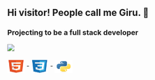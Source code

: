 
## Hi visitor! People call me Giru. 👋 
### Projecting to be a full stack developer

<div>
  <img height="180em" src="https://github-readme-stats.vercel.app/api?username=campoozh&show_icons=true&theme=dark&include_all_commits=true&count_private=true"/>
</div>

<div style="display: inline_block"><br>
  <img align="center" alt="Campoozh-HTML" height="30" width="40" src="https://raw.githubusercontent.com/devicons/devicon/master/icons/html5/html5-original.svg"> -
  <img align="center" alt="Campoozh-CSS" height="30" width="40" src="https://raw.githubusercontent.com/devicons/devicon/master/icons/css3/css3-original.svg"> -
  <img align="center" alt="Campoozh-Python" height="30" width="40" src="https://raw.githubusercontent.com/devicons/devicon/master/icons/python/python-original.svg">
</div>
